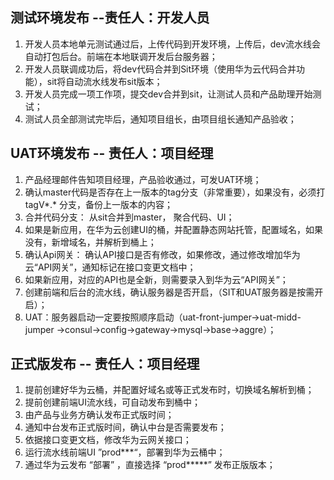## 测试环境发布 --责任人：开发人员
1. 开发人员本地单元测试通过后，上传代码到开发环境，上传后，dev流水线会自动打包后台。前端在本地联调开发后台服务器；
2. 开发人员联调成功后，将dev代码合并到Sit环境（使用华为云代码合并功能），sit将自动流水线发布sit版本；
3. 开发人员完成一项工作项，提交dev合并到sit，让测试人员和产品助理开始测试；
4. 测试人员全部测试完毕后，通知项目组长，由项目组长通知产品验收；

## UAT环境发布 -- 责任人：项目经理 
  
1. 产品经理邮件告知项目经理，产品验收通过，可发UAT环境；
2. 确认master代码是否存在上一版本的tag分支（非常重要），如果没有，必须打tagV*.* 分支，备份上一版本的内容；
3. 合并代码分支： 从sit合并到master，  聚合代码、UI；
4. 如果是新应用，在华为云创建UI的桶，并配置静态网站托管，配置域名，如果没有，新增域名，并解析到桶上；
5. 确认Api网关： 确认API接口是否有修改，如果修改，通过修改增加华为云“API网关”，通知标记在接口变更文档中；
6. 如果新应用，对应的API也是全新，则需要录入到华为云“API网关”；
7. 创建前端和后台的流水线，确认服务器是否开启，（SIT和UAT服务器是按需开启）；
8. UAT：服务器启动一定要按照顺序启动（uat-front-jumper->uat-midd-jumper ->consul->config->gateway->mysql->base->aggre）；


## 正式版发布  -- 责任人：项目经理
1. 提前创建好华为云桶，并配置好域名或等正式发布时，切换域名解析到桶；
2. 提前创建前端UI流水线，可自动发布到桶中；
3. 由产品与业务方确认发布正式版时间；
4. 通知中台发布正式版时间，确认中台是否需要发布；
5. 依据接口变更文档，修改华为云网关接口；
6. 运行流水线前端UI ”prod***“，部署到华为云桶中；
7. 通过华为云发布 “部署” ，直接选择 “prod*****” 发布正版版本；

